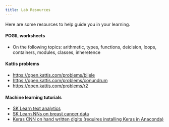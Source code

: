 ```yaml
---
title: Lab Resources
---
```

Here are some resources to help guide you in your learning.

#### POGIL worksheets

  * On the following topics: arithmetic, types, functions, deicision, loops, containers, modules, classes, inheretence

#### Kattis problems

  * <https://open.kattis.com/problems/bijele>
  * <https://open.kattis.com/problems/conundrum>
  * <https://open.kattis.com/problems/r2>

#### Machine learning tutorials

  * [SK Learn text analytics](https://scikit-learn.org/stable/tutorial/text_analytics/working_with_text_data.html)
  * [SK Learn NNs on breast cancer data](https://www.kdnuggets.com/2016/10/beginners-guide-neural-networks-python-scikit-learn.html)
  * [Keras CNN on hand written digits (requires installing Keras in Anaconda)](https://machinelearningmastery.com/handwritten-digit-recognition-using-convolutional-neural-networks-python-keras/)
